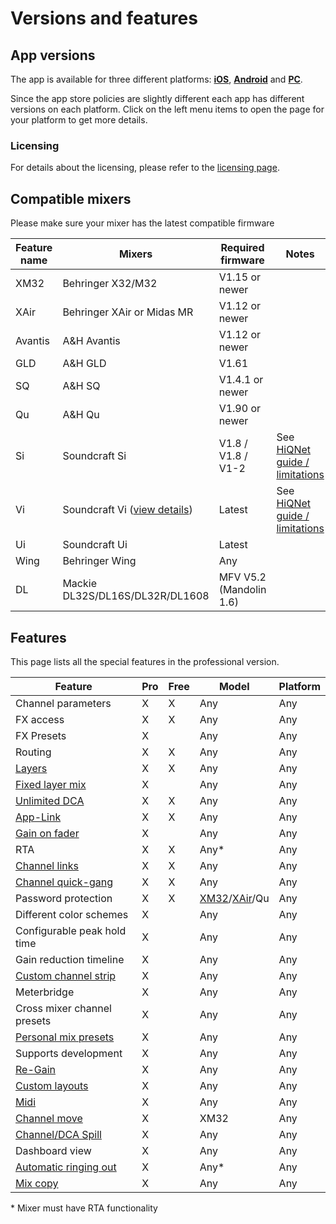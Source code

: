 # Versions and features

## App versions
The app is available for three different platforms: **[iOS](platforms/ios.md)**, **[Android](platforms/android.md)** and **[PC](platforms/pc.md)**.

Since the app store policies are slightly different each app has different versions on each platform.
Click on the left menu items to open the page for your platform to get more details.

### Licensing
For details about the licensing, please refer to the [licensing page](license/overview.md).

## Compatible mixers
Please make sure your mixer has the latest compatible firmware

| Feature name | Mixers | Required firmware | Notes | 
| -- | -- | -- | -- |
| XM32 | Behringer X32/M32 | V1.15 or newer | |
| XAir | Behringer XAir or Midas MR  | V1.12 or newer | |
| Avantis | A&H Avantis  | V1.12 or newer | | 
| GLD | A&H GLD  | V1.61 | |
| SQ | A&H SQ  | V1.4.1 or newer | |
| Qu | A&H Qu  | V1.90 or newer | |
| Si | Soundcraft Si | V1.8 / V1.8 / V1-2 | See [HiQNet guide / limitations](soundcraft/hiqnet.md)
| Vi | Soundcraft Vi ([view details](soundcraft/vi.md)) | Latest | See [HiQNet guide / limitations](soundcraft/hiqnet.md)
| Ui | Soundcraft Ui | Latest | |
| Wing | Behringer Wing | Any | |
| DL | Mackie DL32S/DL16S/DL32R/DL1608 | MFV V5.2 (Mandolin 1.6) | |


## Features
This page lists all the special features in the professional version.

| Feature                                            | Pro | Free | Model | Platform |
|----------------------------------------------------|  ------ | ------ | --- | --- |
| Channel parameters                                 | X | X | Any | Any |
| FX access                                          | X | X | Any | Any |
| FX Presets                                         | X | | Any | Any |
| Routing                                            | X| X | Any | Any |
| [Layers](layers.md)                                | X | X | Any | Any |
| [Fixed layer mix](layers.md)                       | X | | Any | Any |
| [Unlimited DCA](layer-idcas.md)                    | X | X | Any | Any |
| [App-Link](app-link.md)                            | X | X | Any | Any |
| [Gain on fader](sends-on-faders.md#gain-on-faders) | X | | Any | Any |
| RTA                                                | X | X | Any\* | Any |
| [Channel links](channel-links.md)                  | X | X | Any | Any |
| [Channel quick-gang](channel-links.md#quick-gang)  | X | X | Any | Any |
| Password protection                                | X | X | [XM32](xm32/bus-password.md)/[XAir](xair/bus-password.md)/Qu | Any |
| Different color schemes                            | X | | Any | Any |
| Configurable peak hold time                        | X | | Any | Any |
| Gain reduction timeline                            | X | | Any | Any |
| [Custom channel strip](settings/channel-strip.md)  | X | | Any | Any |
| Meterbridge                                        | X | | Any | Any |
| Cross mixer channel presets                        | X | | Any | Any |
| [Personal mix presets](mix-presets.md)             | X | | Any | Any |
| Supports development                               | X | | Any | Any |
| [Re-Gain](re-gain.md)                              | X | | Any | Any |
| [Custom layouts](custom-layouts.md)                | X | | Any | Any |
| [Midi](midi.md)                                    | X | | Any | Any |
| [Channel move](xm32/channel-move.md)               | X | | XM32 | Any |
| [Channel/DCA Spill](settings/user_session.md)      | X | | Any | Any |
| Dashboard view                                     | X | | Any | Any |
| [Automatic ringing out](feedback-detection.md)     | X | | Any* | Any |
| [Mix copy](mix-copy.md)                            | X | | Any | Any |

\* Mixer must have RTA functionality
